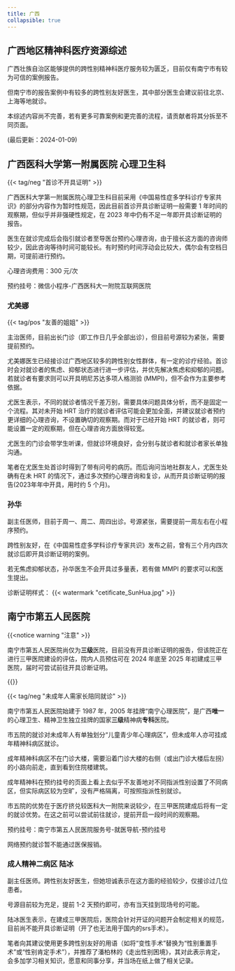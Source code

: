 ```yaml
---
title: 广西
collapsible: true
---
```


## 广西地区精神科医疗资源综述

广西壮族自治区能够提供的跨性别精神科医疗服务较为匮乏，目前仅有南宁市有较为可信的案例报告。

但南宁市的报告案例中有较多的跨性别友好医生，其中部分医生会建议前往北京、上海等地就诊。

本综述内容尚不完善，若有更多可靠案例和更完善的流程，请贡献者将其分拆至不同页面。

(最后更新：2024-01-09)

## 广西医科大学第一附属医院 心理卫生科

{{< tag/neg "首诊不开具证明" >}}

广西医科大学第一附属医院心理卫生科目前采用《中国易性症多学科诊疗专家共识》的部分内容作为暂时性规范，因此目前首诊开具诊断证明一般需要 1 年时间的观察期，但似乎并非强硬性规定，在 2023 年中仍有不足一年即开具诊断证明的报告。

医生在就诊完成后会指引就诊者至导医台预约心理咨询，由于擅长这方面的咨询师较少，因此咨询等待时间可能较长。有时预约时间浮动会比较大，偶尔会有空档日期，可提前进行预约。

心理咨询费用：300 元/次

预约挂号：微信小程序-广西医科大一附院互联网医院

### 尤美娜

{{< tag/pos "友善的姐姐" >}}

主治医师，目前出长门诊（即工作日几乎全部出诊），但目前号源较为紧张，需要提前预约。

尤美娜医生已经接诊过广西地区较多的跨性别女性群体，有一定的诊疗经验。首诊时会对就诊者的焦虑、抑郁状态进行进一步评估，并优先解决焦虑和抑郁的问题。若就诊者有要求则可以开具明尼苏达多项人格测验 (MMPI)，但不会作为主要参考依据。

尤医生表示，不同的就诊者情况千差万别，需要具体问题具体分析，而不是固定一个流程。其对未开始 HRT 治疗的就诊者评估可能会更加全面，并建议就诊者预约更详细的心理咨询，不设置确切的观察期。而对于已经开始 HRT 的就诊者，则可能设置一定的观察期，但在心理咨询方面放得较宽。

尤医生的门诊会带学生听课，但就诊环境良好，会分别与就诊者和就诊者家长单独沟通。

笔者在尤医生处首诊时得到了带有问号的病历。而后询问当地社群友人，尤医生处确有在未 HRT 的情况下，通过多次预约心理咨询和复诊，从而开具诊断证明的报告(2023年年中开具，用时约 5 个月)。

### 孙华

副主任医师，目前于周一、周二、周四出诊。号源紧张，需要提前一周左右在小程序预约。

跨性别友好，在《中国易性症多学科诊疗专家共识》发布之前，曾有三个月内四次就诊后即开具诊断证明的案例。

若无焦虑抑郁状态，孙华医生不会开具过多量表，若有做 MMPI 的要求可以和医生提出。

诊断证明样式：
{{< watermark "cetificate_SunHua.jpg" >}}

## 南宁市第五人民医院

{{<notice warning "注意" >}}

南宁市第五人民医院尚仅为**三级**医院，目前没有开具诊断证明的报告，但该院正在进行三甲医院建设的评估，院内人员预估可在 2024 年底至 2025 年初建成三甲医院，届时可尝试前往开具诊断证明。

{{</notice>}}

{{< tag/neg "未成年人需家长陪同就诊" >}}

南宁市第五人民医院始建于 1987 年，2005 年挂牌“南宁心理医院”，是广西**唯一**的心理卫生、精神卫生独立挂牌的国家**三级**精神病**专科**医院。

市五院的就诊对未成年人有单独划分“儿童青少年心理病区”，但未成年人亦可挂成年精神科病区就诊。

成年精神科病区不在门诊大楼，需要沿着门诊大楼的右侧（或出门诊大楼后左拐）的小路向前走，直到看到住院楼建筑。

成年精神科在预约挂号的页面上看上去似乎不友善地对不同指派性别设置了不同病区，但实际病区较为空旷，没有严格隔离，可按照指派性别就诊。

市五院的优势在于医疗挤兑较医科大一附院来说较少，在三甲医院建成后将有一定的就诊优势。在这之前可以尝试前往就诊，提前开启一段时间的观察期。

预约挂号：南宁市第五人民医院服务号-就医导航-预约挂号

网络预约就诊暂不能通过医保报销。

### 成人精神二病区 陆冰

副主任医师。跨性别友好医生，但她坦诚表示在这方面的经验较少，仅接诊过几位患者。

号源目前较为充足，提前 1-2 天预约即可，亦有当天挂到现场号的可能。

陆冰医生表示，在建成三甲医院后，医院会针对开证的问题开会制定相关的规范，目前尚不能开具诊断证明（开了也无法用于国内的srs手术）。

笔者向其建议使用更多跨性别友好的用语（如将“变性手术”替换为“性别重置手术”或“性别肯定手术”），并推荐了潘柏林的《走出性别困境》，其对此表示肯定，会多加学习相关知识，愿意和同事分享，并当场在纸上做了相关记录。
